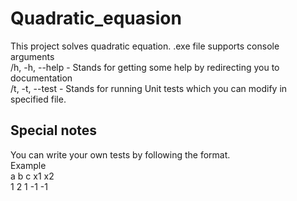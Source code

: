 # Quadratic_equasion
This project solves quadratic equation. .exe file supports console arguments <br>
/h, -h, --help - Stands for getting some help by redirecting you to documentation<br>
/t, -t, --test - Stands for running Unit tests which you can modify in specified file.
## Special notes
You can write your own tests by following the format.<br>
Example <br>
a b c x1 x2 </br>
1 2 1 -1 -1
